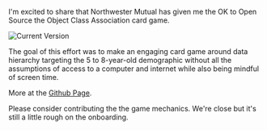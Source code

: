 I'm excited to share that Northwester Mutual has given me the OK to Open Source the Object Class Association card game.

![Current Version](https://michaelmassie.com/assets/img/gameplay.jpg)

The goal of this effort was to make an engaging card game around data hierarchy targeting the 5 to 8-year-old demographic without all the assumptions of access to a computer and internet while also being mindful of screen time.

More at the [Github Page](https://github.com/northwesternmutual/ObjectCardGame).



Please consider contributing the the game mechanics. We're close but it's still a little rough on the onboarding.